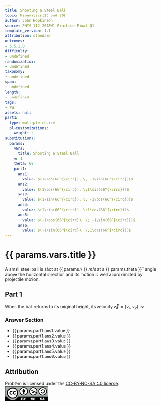 ```yaml
---
title: Shooting a Steel Ball
topic: Kinematics(2D and 3D)
author: John Hopkinson
source: PHYS 112 2018W1 Practice Final Q1
template_version: 1.1
attribution: standard
outcomes:
- 5.5.1.0
difficulty:
- undefined
randomization:
- undefined
taxonomy:
- undefined
span:
- undefined
length:
- undefined
tags:
- PW
assets: null
part1:
  type: multiple-choice
  pl-customizations:
    weight: 1
substitutions:
  params:
    vars:
      title: Shooting a Steel Ball
    v: 1
    theta: 66
    part1:
      ans1:
        value: $(1\cos(66^{\circ}), \; -1\sin(66^{\circ}))$
      ans2:
        value: $(1\cos(66^{\circ}), \;1\sin(66^{\circ}))$
      ans3:
        value: $(1\sin(66^{\circ}), \; -1\cos(66^{\circ}))$
      ans4:
        value: $(1\sin(66^{\circ}), \;1\cos(66^{\circ}))$
      ans5:
        value: $(-1\cos(66^{\circ}), \; -1\sin(66^{\circ}))$
      ans6:
        value: $(-1\sin(66^{\circ}), \;1\cos(66^{\circ}))$
---
```

# {{ params.vars.title }}
A small steel ball is shot at {{ params.v }} $m/s$ at a {{ params.theta }}$^{\circ}$ angle above the horizontal direction and its motion is well approximated by projectile motion.

## Part 1

When the ball returns to its original height, its velocity $\overrightarrow{v} = (v_x, v_y)$ is:

### Answer Section

- {{ params.part1.ans1.value }}
- {{ params.part1.ans2.value }}
- {{ params.part1.ans3.value }}
- {{ params.part1.ans4.value }}
- {{ params.part1.ans5.value }}
- {{ params.part1.ans6.value }}

## Attribution

Problem is licensed under the [CC-BY-NC-SA 4.0 license](https://creativecommons.org/licenses/by-nc-sa/4.0/).<br> ![The Creative Commons 4.0 license requiring attribution-BY, non-commercial-NC, and share-alike-SA license.](https://raw.githubusercontent.com/firasm/bits/master/by-nc-sa.png)
